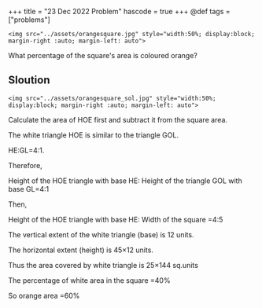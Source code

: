 +++
title = "23 Dec 2022 Problem"
hascode = true
+++
@def tags = ["problems"]

~~~
<img src="../assets/orangesquare.jpg" style="width:50%; display:block; margin-right :auto; margin-left: auto">
~~~

What percentage of the square's area is coloured orange?

 
## Sloution 

~~~
<img src="../assets/orangesquare_sol.jpg" style="width:50%; display:block; margin-right :auto; margin-left: auto">
~~~

Calculate the area of HOE first and subtract it from the square area.

The white triangle HOE is similar to the triangle GOL. 

HE:GL=4:1. 

Therefore, 

Height of the HOE triangle with base HE: Height of the triangle GOL with base GL=4:1

Then, 

Height of the HOE triangle with base HE: Width of the square =4:5

The vertical extent of the white triangle (base) is 12 units. 

The horizontal extent (height) is 45×12 units. 

Thus the area covered by white triangle is 25×144 sq.units

The percentage of white area in the square =40%

So orange area =60%